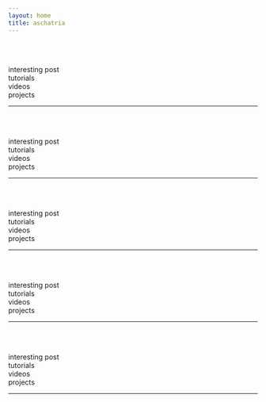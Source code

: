 ```yaml
---
layout: home
title: aschatria
---
```



<br/>
<br/>

interesting post<br/>
tutorials <br/>
videos<br/>
projects<br/>

<hr/>
<br/>
<br/>

interesting post<br/>
tutorials <br/>
videos<br/>
projects<br/>

<hr/>
<br/>
<br/>

interesting post<br/>
tutorials <br/>
videos<br/>
projects<br/>

<hr/>
<br/>
<br/>

interesting post<br/>
tutorials <br/>
videos<br/>
projects<br/>

<hr/>
<br/>
<br/>

interesting post<br/>
tutorials <br/>
videos<br/>
projects<br/>

<hr/>

